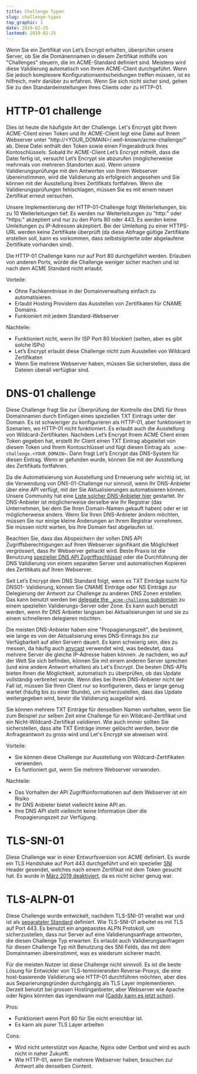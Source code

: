 ```yaml
---
title: Challenge Typen
slug: challenge-types
top_graphic: 1
date: 2019-02-25
lastmod: 2019-02-25
---
```


Wenn Sie ein Zertifikat von Let’s Encrypt erhalten, überprüfen unsere
Server, ob Sie die Domänennamen in diesem Zertifikat mithilfe von "Challenges"
steuern, die im ACME-Standard definiert sind. Meistens wird diese Validierung
automatisch von Ihrem ACME-Client durchgeführt. Wenn Sie jedoch komplexere
Konfigurationsentscheidungen treffen müssen, ist es hilfreich, mehr darüber
zu erfahren. Wenn Sie sich nicht sicher sind, gehen Sie zu den Standardeinstellungen
Ihres Clients oder zu HTTP-01.

# HTTP-01 challenge

Dies ist heute die häufigste Art der Challenge. Let's Encrypt gibt Ihrem ACME-Client
einen Token und Ihr ACME-Client legt eine Datei auf Ihrem Webserver unter
"http://<YOUR_DOMAIN>/.well-known/acme-challenge/<TOKEN>" ab. Diese Datei enthält
den Token sowie einen Fingerabdruck Ihres Kontoschlüssels. Sobald Ihr ACME-Client
Let’s Encrypt mitteilt, dass die Datei fertig ist, versucht Let’s Encrypt sie abzurufen
(möglicherweise mehrmals von mehreren Standorten aus). Wenn unsere Validierungsprüfunge
mit den Antworten von Ihrem Webserver übereinstimmen, wird die Validierung als erfolgreich
angesehen und Sie können mit der Ausstellung Ihres Zertifikats fortfahren.
Wenn die Validierungsprüfungen fehlschlagen, müssen Sie es mit einem neuen Zertifikat erneut versuchen.

Unsere Implementierung der HTTP-01-Challenge folgt Weiterleitungen, bis zu 10
Weiterleitungen tief. Es werden nur Weiterleitungen zu "http:" oder "https:" akzeptiert
und nur zu den Ports 80 oder 443. Es werden keine Umleitungen zu IP-Adressen akzeptiert.
Bei der Umleitung zu einer HTTPS-URL werden keine Zertifikate überprüft
(da diese Abfrage gültige Zertifikate erstellen soll, kann es vorkommen,
dass selbstsignierte oder abgelaufene Zertifikate vorhanden sind).

Die HTTP-01 Challenge kann nur auf Port 80 durchgeführt werden. Erlauben von anderen
Ports, würde die Challenge weniger sicher machen und ist nach dem ACME Standard nicht
erlaubt.

Vorteile:

 - Ohne Fachkenntnisse in der Domainverwaltung einfach zu automatisieren.
 - Erlaubt Hosting Providern das Ausstellen von Zertifikaten für CNAME Domains.
 - Funkioniert mit jedem Standard-Webserver

Nachteile:

 - Funktioniert nicht, wenn Ihr ISP Port 80 blockiert (selten, aber es gibt solche ISPs)
 - Let’s Encrypt erlaubt diese Challenge nicht zum Ausstellen von Wildcard Zertifikaten
 - Wenn Sie mehrere Webserver haben, müssen Sie sicherstellen, dass die Dateien überall verfügbar sind.

# DNS-01 challenge

Diese Challenge fragt Sie zur Überprüfung der Kontrolle des DNS für Ihren
Domainnamen durch Einfügen eines speziellen TXT Eintrags unter der Domain.
Es ist schwieriger zu konfigurieren als HTTP-01, aber funktioniert in Szenarien,
wo HTTP-01 nicht funktioniert. Es erlaubt auch die Ausstellung von
Wildcard-Zertifikaten.
Nachdem Let’s Encrypt Ihrem ACME Client einen Token gegeben hat, erstellt
Ihr Client einen TXT Eintrag abgeleitet von diesem Token und Ihrem
Kontoschlüssel und fügt diesen Eintrag als `_acme-challenge.<YOUR_DOMAIN>`.
Dann fragt Let’s Encrypt das DNS-System für diesen Eintrag. Wenn er gefunden wurde,
können Sie mit der Ausstellung des Zertifikats fortfahren.

Da die Automatisierung von Ausstellung und Erneuerung sehr wichtig ist,
ist die Verwendung von DNS-01-Challenge nur sinnvoll, wenn Ihr DNS-Anbieter
über eine API verfügt, mit der Sie Aktualisierungen automatisieren können.
Unsere Community hat eine [Liste solcher DNS-Anbieter hier][dns-api-providers]
gestartet. Ihr DNS-Anbieter ist möglicherweise derselbe wie Ihr Registrar
(das Unternehmen, bei dem Sie Ihren Domain-Namen gekauft haben) oder er ist
möglicherweise anders. Wenn Sie Ihren DNS-Anbieter ändern möchten, müssen Sie
nur einige kleine Änderungen an Ihrem Registrar vornehmen. Sie müssen nicht
warten, bis Ihre Domain fast abgelaufen ist.

Beachten Sie, dass das Abspeichern der vollen DNS API Zugriffsberechtigungen
auf Ihren Webserver signifikant die Möglichkeit vergrössert, dass Ihr Webserver
gehackt wird. Beste Praxis ist die Benutzung [spezieller DNS API Zugriffsschlüssel][securing-dns-credentials]
oder die Durchführung der DNS Validierung von einem separaten Server und
automatischen Kopieren des Zertitikats auf Ihren Webserver.

Seit Let’s Encrypt dem DNS Standard folgt, wenn es TXT Einträge sucht für
DNS01- Validierung, können Sie CNAME Einträge oder NS Einträge zur
Delegierung der Antwort zur Challenge zu anderen DNS Zonen erstellen.
Das kann benutzt werden bei [delegate the `_acme-challenge` subdomain][securing-dns-credentials]
zu einem speziellen Validierungs-Server oder Zone. Es kann auch benutzt
werden, wenn Ihr DNS Anbieter langsam bei Aktualisierungen ist und sie
zu einem schnelleren delegieren möchten.

Die meisten DNS-Anbieter haben eine "Propagierungszeit", die bestimmt,
wie lange es von der Aktualisierung eines DNS-Eintrags bis zur
Verfügbarkeit auf allen Servern dauert. Es kann schwierig sein, dies zu
messen, da häufig auch [anycast] verwendet wird, was bedeutet, dass
mehrere Server die gleiche IP-Adresse haben können. Je nachdem,
wo auf der Welt Sie sich befinden, können Sie mit einem anderen Server
sprechen (und eine andere Antwort erhalten) als Let's Encrypt.
Die besten DNS-APIs bieten Ihnen die Möglichkeit, automatisch zu
überprüfen, ob das Update vollständig verbreitet wurde. Wenn dies
bei Ihrem DNS-Anbieter nicht der Fall ist, müssen Sie Ihren Client
nur so konfigurieren, dass er lange genug wartet (häufig bis zu einer
Stunde), um sicherzustellen, dass das Update weitergegeben wird,
bevor die Validierung ausgelöst wird.

Sie können mehrere TXT Einträge für denselben Namen vorhalten, wenn Sie
zum Beispiel zur selben Zeit eine Challenge für ein Wildcard-Zertifikat
und ein Nicht-Wildcard-Zertifikat validieren. Wie auch immer sollten
Sie sicherstellen, dass alte TXT Einträge immer gelöscht werden, bevor
die Anfrageantwort zu gross wird und Let's Encrypt sie abweisen wird.

Vorteile:

 - Sie können diese Challenge zur Ausstellung von Wildcard-Zertifikaten verwenden.
 - Es funtioniert gut, wenn Sie mehrere Webserver verwenden.

Nachteile:

 - Das Vorhalten der API Zugriffsinformationen auf dem Webserver ist ein Risiko
 - Ihr DNS Anbieter bietet vielleicht keine API an.
 - Ihre DNS API stellt vielleicht keine Information über die Propagierungszeit zur Verfügung.

# TLS-SNI-01

Diese Challenge war in einer Entwurfsversion von ACME definiert. Es wurde ein TLS
Handshake auf Port 443 durchgeführt und ein spezieller [SNI] Header gesendet, welches
nach einem Zertifikat mit dem Token gesucht hat. Es wurde in
[März 2019 deaktiviert][tls-sni-disablement], da es nicht sicher genug war.

# TLS-ALPN-01

Diese Challenge wurde entwickelt, nachdem TLS-SNI-01 veraltet war und ist als
[separatater Standard][tls-alpn] definiert. Wie TLS-SNI-01 arbeitet es mit TLS
auf Port 443. Es benutzt ein angepasstes ALPN Protokoll, um sicherzustellen,
dass nur Server auf eine Validierungsanfrage antworten, die diesen Challenge
Typ erwarten. Es erlaubt auch Validierungsanfragen für diesen Challenge Typ
mit Benutzung des SNI Felds, das mit dem Domainnamen übereinstimmt, was es
wiederum sicherer macht.

Für die meisten Nutzer ist diese Challenge nicht sinnvoll. Es ist die beste Lösung
für Entwickler von TLS-terminierenden Reverse-Proxys, die eine host-basierende
Validierung wie HTTP-01 durchführen möchten, aber dies aus Separierungsgründen
durchgängig als TLS Layer implementieren. Derzeit benutzt bei grossen
Hostinganbieter, aber Webserver wie Apache oder Nginx könnten das irgendwann mal
([Caddy kann es jetzt schon][caddy-tls-alpn]).

Pros:

 - Funktioniert wenn Port 80 für Sie nicht erreichbar ist.
 - Es kann als purer TLS Layer arbeiten

Cons:

 - Wird nicht unterstützt von Apache, Nginx oder Certbot und wird es auch nicht in naher Zukunft.
 - Wie HTTP-01, wenn Sie mehrere Webserver haben, brauchen zur Antwort alle denselben Content.

[dns-api-providers]: https://community.letsencrypt.org/t/dns-providers-who-easily-integrate-with-lets-encrypt-dns-validation/86438
[securing-dns-credentials]: https://www.eff.org/deeplinks/2018/02/technical-deep-dive-securing-automation-acme-dns-challenge-validation
[anycast]: https://en.wikipedia.org/wiki/Anycast
[SNI]: https://en.wikipedia.org/wiki/Server_Name_Indication
[tls-sni-disablement]: https://community.letsencrypt.org/t/march-13-2019-end-of-life-for-all-tls-sni-01-validation-support/74209
[tls-alpn]: https://tools.ietf.org/html/draft-ietf-acme-tls-alpn-01
[caddy-tls-alpn]: https://caddy.community/t/caddy-supports-the-acme-tls-alpn-challenge/4860
